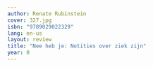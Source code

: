 ```yaml
---
author: Renate Rubinstein
cover: 327.jpg
isbn: "9789029022329"
lang: en-us
layout: review
title: "Nee heb je: Notities over ziek zijn"
year: 0
---
```

